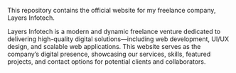 This repository contains the official website for my freelance company, Layers Infotech.

Layers Infotech is a modern and dynamic freelance venture dedicated to delivering high-quality digital solutions—including web development, UI/UX design, and scalable web applications. This website serves as the company’s digital presence, showcasing our services, skills, featured projects, and contact options for potential clients and collaborators.
